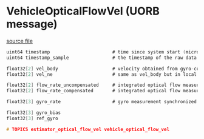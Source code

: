 # VehicleOpticalFlowVel (UORB message)



[source file](https://github.com/PX4/PX4-Autopilot/blob/main/msg/VehicleOpticalFlowVel.msg)

```c
uint64 timestamp                       # time since system start (microseconds)
uint64 timestamp_sample                # the timestamp of the raw data (microseconds)

float32[2] vel_body                    # velocity obtained from gyro-compensated and distance-scaled optical flow raw measurements in body frame(m/s)
float32[2] vel_ne                      # same as vel_body but in local frame (m/s)

float32[2] flow_rate_uncompensated     # integrated optical flow measurement (rad/s)
float32[2] flow_rate_compensated       # integrated optical flow measurement compensated for angular motion (rad/s)

float32[3] gyro_rate                   # gyro measurement synchronized with flow measurements (rad/s)

float32[3] gyro_bias
float32[3] ref_gyro

# TOPICS estimator_optical_flow_vel vehicle_optical_flow_vel

```
